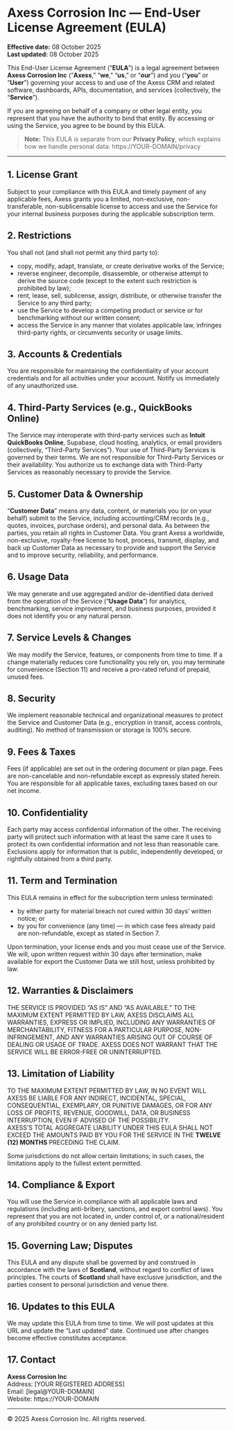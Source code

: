 # Axess Corrosion Inc — End-User License Agreement (EULA)

**Effective date:** 08 October 2025  
**Last updated:** 08 October 2025

This End-User License Agreement (“**EULA**”) is a legal agreement between **Axess Corrosion Inc** (“**Axess**,” “**we**,” “**us**,” or “**our**”) and you (“**you**” or “**User**”) governing your access to and use of the Axess CRM and related software, dashboards, APIs, documentation, and services (collectively, the “**Service**”).

If you are agreeing on behalf of a company or other legal entity, you represent that you have the authority to bind that entity. By accessing or using the Service, you agree to be bound by this EULA.

> **Note:** This EULA is separate from our **Privacy Policy**, which explains how we handle personal data: https://YOUR-DOMAIN/privacy

---

## 1. License Grant
Subject to your compliance with this EULA and timely payment of any applicable fees, Axess grants you a limited, non-exclusive, non-transferable, non-sublicensable license to access and use the Service for your internal business purposes during the applicable subscription term.

## 2. Restrictions
You shall not (and shall not permit any third party to):
- copy, modify, adapt, translate, or create derivative works of the Service;
- reverse engineer, decompile, disassemble, or otherwise attempt to derive the source code (except to the extent such restriction is prohibited by law);
- rent, lease, sell, sublicense, assign, distribute, or otherwise transfer the Service to any third party;
- use the Service to develop a competing product or service or for benchmarking without our written consent;
- access the Service in any manner that violates applicable law, infringes third-party rights, or circumvents security or usage limits.

## 3. Accounts & Credentials
You are responsible for maintaining the confidentiality of your account credentials and for all activities under your account. Notify us immediately of any unauthorized use.

## 4. Third-Party Services (e.g., QuickBooks Online)
The Service may interoperate with third-party services such as **Intuit QuickBooks Online**, Supabase, cloud hosting, analytics, or email providers (collectively, “Third-Party Services”). Your use of Third-Party Services is governed by their terms. We are not responsible for Third-Party Services or their availability. You authorize us to exchange data with Third-Party Services as reasonably necessary to provide the Service.

## 5. Customer Data & Ownership
“**Customer Data**” means any data, content, or materials you (or on your behalf) submit to the Service, including accounting/CRM records (e.g., quotes, invoices, purchase orders), and personal data. As between the parties, you retain all rights in Customer Data. You grant Axess a worldwide, non-exclusive, royalty-free license to host, process, transmit, display, and back up Customer Data as necessary to provide and support the Service and to improve security, reliability, and performance.

## 6. Usage Data
We may generate and use aggregated and/or de-identified data derived from the operation of the Service (“**Usage Data**”) for analytics, benchmarking, service improvement, and business purposes, provided it does not identify you or any natural person.

## 7. Service Levels & Changes
We may modify the Service, features, or components from time to time. If a change materially reduces core functionality you rely on, you may terminate for convenience (Section 11) and receive a pro-rated refund of prepaid, unused fees.

## 8. Security
We implement reasonable technical and organizational measures to protect the Service and Customer Data (e.g., encryption in transit, access controls, auditing). No method of transmission or storage is 100% secure.

## 9. Fees & Taxes
Fees (if applicable) are set out in the ordering document or plan page. Fees are non-cancelable and non-refundable except as expressly stated herein. You are responsible for all applicable taxes, excluding taxes based on our net income.

## 10. Confidentiality
Each party may access confidential information of the other. The receiving party will protect such information with at least the same care it uses to protect its own confidential information and not less than reasonable care. Exclusions apply for information that is public, independently developed, or rightfully obtained from a third party.

## 11. Term and Termination
This EULA remains in effect for the subscription term unless terminated:
- by either party for material breach not cured within 30 days’ written notice; or
- by you for convenience (any time) — in which case fees already paid are non-refundable, except as stated in Section 7.

Upon termination, your license ends and you must cease use of the Service. We will, upon written request within 30 days after termination, make available for export the Customer Data we still host, unless prohibited by law.

## 12. Warranties & Disclaimers
THE SERVICE IS PROVIDED “AS IS” AND “AS AVAILABLE.” TO THE MAXIMUM EXTENT PERMITTED BY LAW, AXESS DISCLAIMS ALL WARRANTIES, EXPRESS OR IMPLIED, INCLUDING ANY WARRANTIES OF MERCHANTABILITY, FITNESS FOR A PARTICULAR PURPOSE, NON-INFRINGEMENT, AND ANY WARRANTIES ARISING OUT OF COURSE OF DEALING OR USAGE OF TRADE. AXESS DOES NOT WARRANT THAT THE SERVICE WILL BE ERROR-FREE OR UNINTERRUPTED.

## 13. Limitation of Liability
TO THE MAXIMUM EXTENT PERMITTED BY LAW, IN NO EVENT WILL AXESS BE LIABLE FOR ANY INDIRECT, INCIDENTAL, SPECIAL, CONSEQUENTIAL, EXEMPLARY, OR PUNITIVE DAMAGES, OR FOR ANY LOSS OF PROFITS, REVENUE, GOODWILL, DATA, OR BUSINESS INTERRUPTION, EVEN IF ADVISED OF THE POSSIBILITY.  
AXESS’S TOTAL AGGREGATE LIABILITY UNDER THIS EULA SHALL NOT EXCEED THE AMOUNTS PAID BY YOU FOR THE SERVICE IN THE **TWELVE (12) MONTHS** PRECEDING THE CLAIM.

Some jurisdictions do not allow certain limitations; in such cases, the limitations apply to the fullest extent permitted.

## 14. Compliance & Export
You will use the Service in compliance with all applicable laws and regulations (including anti-bribery, sanctions, and export control laws). You represent that you are not located in, under control of, or a national/resident of any prohibited country or on any denied party list.

## 15. Governing Law; Disputes
This EULA and any dispute shall be governed by and construed in accordance with the laws of **Scotland**, without regard to conflict of laws principles. The courts of **Scotland** shall have exclusive jurisdiction, and the parties consent to personal jurisdiction and venue there.

## 16. Updates to this EULA
We may update this EULA from time to time. We will post updates at this URL and update the “Last updated” date. Continued use after changes become effective constitutes acceptance.

## 17. Contact
**Axess Corrosion Inc**  
Address: [YOUR REGISTERED ADDRESS]  
Email: [legal@YOUR-DOMAIN]  
Website: https://YOUR-DOMAIN

---

© 2025 Axess Corrosion Inc. All rights reserved.
